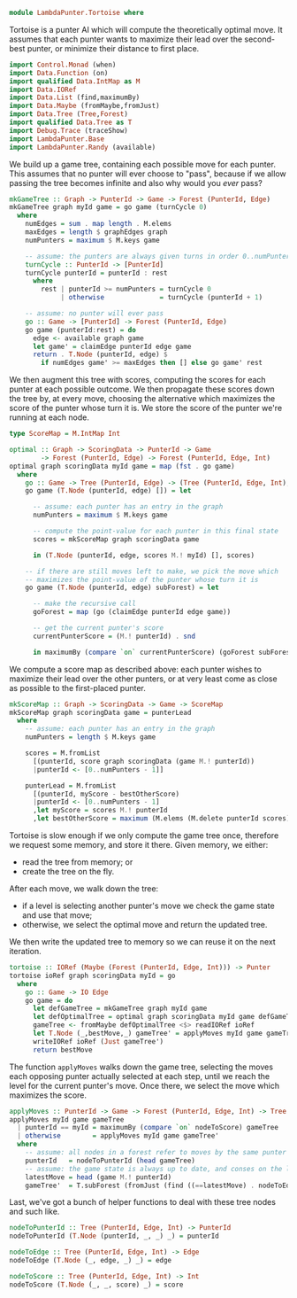 ```haskell
module LambdaPunter.Tortoise where
```

Tortoise is a punter AI which will compute the theoretically optimal move. It
assumes that each punter wants to maximize their lead over the second-best
punter, or minimize their distance to first place.

```haskell
import Control.Monad (when)
import Data.Function (on)
import qualified Data.IntMap as M
import Data.IORef
import Data.List (find,maximumBy)
import Data.Maybe (fromMaybe,fromJust)
import Data.Tree (Tree,Forest)
import qualified Data.Tree as T
import Debug.Trace (traceShow)
import LambdaPunter.Base
import LambdaPunter.Randy (available)
```

We build up a game tree, containing each possible move for each punter. This
assumes that no punter will ever choose to "pass", because if we allow passing
the tree becomes infinite and also why would you *ever* pass?

```haskell
mkGameTree :: Graph -> PunterId -> Game -> Forest (PunterId, Edge)
mkGameTree graph myId game = go game (turnCycle 0)
  where
    numEdges = sum . map length . M.elems
    maxEdges = length $ graphEdges graph
    numPunters = maximum $ M.keys game

    -- assume: the punters are always given turns in order 0..numPunters
    turnCycle :: PunterId -> [PunterId]
    turnCycle punterId = punterId : rest
      where
        rest | punterId >= numPunters = turnCycle 0
             | otherwise              = turnCycle (punterId + 1)

    -- assume: no punter will ever pass
    go :: Game -> [PunterId] -> Forest (PunterId, Edge)
    go game (punterId:rest) = do
      edge <- available graph game
      let game' = claimEdge punterId edge game
      return . T.Node (punterId, edge) $
        if numEdges game' >= maxEdges then [] else go game' rest
```

We then augment this tree with scores, computing the scores for each punter at
each possible outcome. We then propagate these scores down the tree by, at every
move, choosing the alternative which maximizes the score of the punter whose
turn it is. We store the score of the punter we're running at each node.

```haskell
type ScoreMap = M.IntMap Int

optimal :: Graph -> ScoringData -> PunterId -> Game
        -> Forest (PunterId, Edge) -> Forest (PunterId, Edge, Int)
optimal graph scoringData myId game = map (fst . go game)
  where
    go :: Game -> Tree (PunterId, Edge) -> (Tree (PunterId, Edge, Int), ScoreMap)
    go game (T.Node (punterId, edge) []) = let

      -- assume: each punter has an entry in the graph
      numPunters = maximum $ M.keys game

      -- compute the point-value for each punter in this final state
      scores = mkScoreMap graph scoringData game

      in (T.Node (punterId, edge, scores M.! myId) [], scores)

    -- if there are still moves left to make, we pick the move which
    -- maximizes the point-value of the punter whose turn it is
    go game (T.Node (punterId, edge) subForest) = let

      -- make the recursive call
      goForest = map (go (claimEdge punterId edge game))

      -- get the current punter's score
      currentPunterScore = (M.! punterId) . snd

      in maximumBy (compare `on` currentPunterScore) (goForest subForest)
```

We compute a score map as described above: each punter wishes to maximize their
lead over the other punters, or at very least come as close as possible to the
first-placed punter.

```haskell
mkScoreMap :: Graph -> ScoringData -> Game -> ScoreMap
mkScoreMap graph scoringData game = punterLead
  where
    -- assume: each punter has an entry in the graph
    numPunters = length $ M.keys game

    scores = M.fromList
      [(punterId, score graph scoringData (game M.! punterId))
      |punterId <- [0..numPunters - 1]]

    punterLead = M.fromList
      [(punterId, myScore - bestOtherScore)
      |punterId <- [0..numPunters - 1]
      ,let myScore = scores M.! punterId
      ,let bestOtherScore = maximum (M.elems (M.delete punterId scores))]
```

Tortoise is slow enough if we only compute the game tree once, therefore we
request some memory, and store it there. Given memory, we either:

  - read the tree from memory; or
  - create the tree on the fly.

After each move, we walk down the tree:

  - if a level is selecting another punter's move we check the game state
    and use that move;
  - otherwise, we select the optimal move and return the updated tree.
  
We then write the updated tree to memory so we can reuse it on the next
iteration.

```haskell
tortoise :: IORef (Maybe (Forest (PunterId, Edge, Int))) -> Punter
tortoise ioRef graph scoringData myId = go
  where
    go :: Game -> IO Edge
    go game = do
      let defGameTree = mkGameTree graph myId game
      let defOptimalTree = optimal graph scoringData myId game defGameTree
      gameTree <- fromMaybe defOptimalTree <$> readIORef ioRef
      let T.Node (_,bestMove,_) gameTree' = applyMoves myId game gameTree
      writeIORef ioRef (Just gameTree')
      return bestMove
```

The function `applyMoves` walks down the game tree, selecting the moves each
opposing punter actually selected at each step, until we reach the level for the
current punter's move. Once there, we select the move which maximizes the score.

```haskell
applyMoves :: PunterId -> Game -> Forest (PunterId, Edge, Int) -> Tree (PunterId, Edge, Int)
applyMoves myId game gameTree
  | punterId == myId = maximumBy (compare `on` nodeToScore) gameTree
  | otherwise        = applyMoves myId game gameTree'
  where
    -- assume: all nodes in a forest refer to moves by the same punter
    punterId   = nodeToPunterId (head gameTree)
    -- assume: the game state is always up to date, and conses on the latest move
    latestMove = head (game M.! punterId)
    gameTree'  = T.subForest (fromJust (find ((==latestMove) . nodeToEdge) gameTree))
```

Last, we've got a bunch of helper functions to deal with these tree nodes and
such like.

```haskell
nodeToPunterId :: Tree (PunterId, Edge, Int) -> PunterId
nodeToPunterId (T.Node (punterId, _, _) _) = punterId

nodeToEdge :: Tree (PunterId, Edge, Int) -> Edge
nodeToEdge (T.Node (_, edge, _) _) = edge

nodeToScore :: Tree (PunterId, Edge, Int) -> Int
nodeToScore (T.Node (_, _, score) _) = score
```

